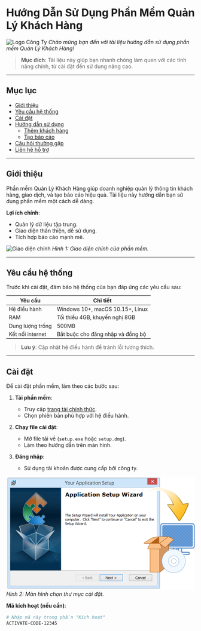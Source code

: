 # Hướng Dẫn Sử Dụng Phần Mềm Quản Lý Khách Hàng

![Logo Công Ty](images/logo.png)
*Chào mừng bạn đến với tài liệu hướng dẫn sử dụng phần mềm Quản Lý Khách Hàng!*

> **Mục đích**: Tài liệu này giúp bạn nhanh chóng làm quen với các tính năng chính, từ cài đặt đến sử dụng nâng cao.

---

## Mục lục

- [Giới thiệu](#giới-thiệu)
- [Yêu cầu hệ thống](#yêu-cầu-hệ-thống)
- [Cài đặt](#cài-đặt)
- [Hướng dẫn sử dụng](#hướng-dẫn-sử-dụng)
  - [Thêm khách hàng](#thêm-khách-hàng)
  - [Tạo báo cáo](#tạo-báo-cáo)
- [Câu hỏi thường gặp](#câu-hỏi-thường-gặp)
- [Liên hệ hỗ trợ](#liên-hệ-hỗ-trợ)

---

## Giới thiệu

Phần mềm Quản Lý Khách Hàng giúp doanh nghiệp quản lý thông tin khách hàng, giao dịch, và tạo báo cáo hiệu quả. Tài liệu này hướng dẫn bạn sử dụng phần mềm một cách dễ dàng.

**Lợi ích chính**:
- Quản lý dữ liệu tập trung.
- Giao diện thân thiện, dễ sử dụng.
- Tích hợp báo cáo mạnh mẽ.

![Giao diện chính](images/main-interface.png)
*Hình 1: Giao diện chính của phần mềm.*

---

## Yêu cầu hệ thống

Trước khi cài đặt, đảm bảo hệ thống của bạn đáp ứng các yêu cầu sau:

| **Yêu cầu**         | **Chi tiết**                     |
|---------------------|----------------------------------|
| Hệ điều hành        | Windows 10+, macOS 10.15+, Linux |
| RAM                 | Tối thiểu 4GB, khuyến nghị 8GB   |
| Dung lượng trống    | 500MB                            |
| Kết nối internet    | Bắt buộc cho đăng nhập và đồng bộ |

> **Lưu ý**: Cập nhật hệ điều hành để tránh lỗi tương thích.

---

## Cài đặt

Để cài đặt phần mềm, làm theo các bước sau:

1. **Tải phần mềm**:
   - Truy cập [trang tải chính thức](https://example.com/download).
   - Chọn phiên bản phù hợp với hệ điều hành.

2. **Chạy file cài đặt**:
   - Mở file tải về (`setup.exe` hoặc `setup.dmg`).
   - Làm theo hướng dẫn trên màn hình.

3. **Đăng nhập**:
   - Sử dụng tài khoản được cung cấp bởi công ty.

![Màn hình cài đặt](images/install-step1.png)
*Hình 2: Màn hình chọn thư mục cài đặt.*

**Mã kích hoạt (nếu cần)**:
```bash
# Nhập mã này trong phần "Kích hoạt"
ACTIVATE-CODE-12345